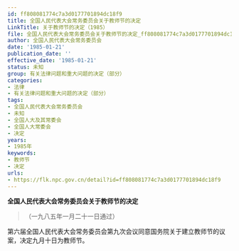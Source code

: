 ```yaml
---
id: ff808081774c7a3d0177701894dc18f9
title: 全国人民代表大会常务委员会关于教师节的决定
LinkTitle: 关于教师节的决定（1985）
file: 全国人民代表大会常务委员会关于教师节的决定_ff808081774c7a3d0177701894dc18f9.docx
author: 全国人民代表大会常务委员会
date: '1985-01-21'
publication_date: ''
effective_date: '1985-01-21'
status: 未知
group: 有关法律问题和重大问题的决定（部分）
categories:
- 法律
- 有关法律问题和重大问题的决定（部分）
tags:
- 全国人民代表大会常务委员会
- 未知
- 全国人大及其常委会
- 全国人大常委会
- 决定
years:
- 1985年
keywords:
- 教师节
- 决定
urls:
- https://flk.npc.gov.cn/detail?id=ff808081774c7a3d0177701894dc18f9
---
```


**全国人民代表大会常务委员会关于教师节的决定**

> （一九八五年一月二十一日通过）

第六届全国人民代表大会常务委员会第九次会议同意国务院关于建立教师节的议案，决定九月十日为教师节。
